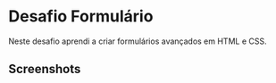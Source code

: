 
# Desafio Formulário

Neste desafio aprendi a criar formulários avançados em HTML e CSS.



## Screenshots




